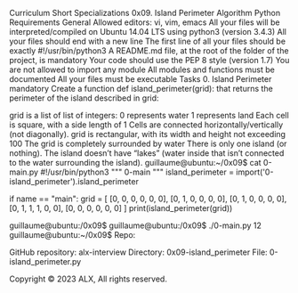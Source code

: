 Curriculum Short Specializations 0x09. Island Perimeter Algorithm Python Requirements General Allowed editors: vi, vim, emacs All your files will be interpreted/compiled on Ubuntu 14.04 LTS using python3 (version 3.4.3) All your files should end with a new line The first line of all your files should be exactly #!/usr/bin/python3 A README.md file, at the root of the folder of the project, is mandatory Your code should use the PEP 8 style (version 1.7) You are not allowed to import any module All modules and functions must be documented All your files must be executable Tasks 0. Island Perimeter mandatory Create a function def island_perimeter(grid): that returns the perimeter of the island described in grid:

grid is a list of list of integers: 0 represents water 1 represents land Each cell is square, with a side length of 1 Cells are connected horizontally/vertically (not diagonally). grid is rectangular, with its width and height not exceeding 100 The grid is completely surrounded by water There is only one island (or nothing). The island doesn’t have “lakes” (water inside that isn’t connected to the water surrounding the island). guillaume@ubuntu:~/0x09$ cat 0-main.py #!/usr/bin/python3 """ 0-main """ island_perimeter = import('0-island_perimeter').island_perimeter

if name == "main": grid = [ [0, 0, 0, 0, 0, 0], [0, 1, 0, 0, 0, 0], [0, 1, 0, 0, 0, 0], [0, 1, 1, 1, 0, 0], [0, 0, 0, 0, 0, 0] ] print(island_perimeter(grid))

guillaume@ubuntu:/0x09$ guillaume@ubuntu:/0x09$ ./0-main.py 12 guillaume@ubuntu:~/0x09$ Repo:

GitHub repository: alx-interview Directory: 0x09-island_perimeter File: 0-island_perimeter.py

Copyright © 2023 ALX, All rights reserved.

